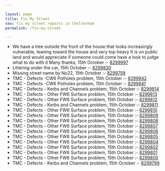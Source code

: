 ```yaml
---

layout: page
title: Fix My Street
seo: fix my street reports in Cheltenham
permalink: /fix-my-street

---
```


<!-- fix_marker starts -->

- We have a tree outside the front of the house that looks increasingly vulnerable, leaning toward the house and very top heavy It is on public land and would appreciate if someone could come have a look to judge what to do with it Many thanks, 15th October :- [8299997](https://www.fixmystreet.com/report/8299997)
- Littering under the car, 15th October :- [8299830](https://www.fixmystreet.com/report/8299830)
- Missing street name by No22, 15th October :- [8299759](https://www.fixmystreet.com/report/8299759)
- TMC - Defects -CW6 Potholes  problem, 15th October :- [8299942](https://www.fixmystreet.com/report/8299942)
- TMC - Defects -CW6 Potholes  problem, 15th October :- [8299941](https://www.fixmystreet.com/report/8299941)
- TMC - Defects - Kerbs and Channels problem, 15th October :- [8299814](https://www.fixmystreet.com/report/8299814)
- TMC - Defects - Other FW6  Surface problem, 15th October :- [8299813](https://www.fixmystreet.com/report/8299813)
- TMC - Defects - Other FW6  Surface problem, 15th October :- [8299812](https://www.fixmystreet.com/report/8299812)
- TMC - Defects - Kerbs and Channels problem, 15th October :- [8299811](https://www.fixmystreet.com/report/8299811)
- TMC - Defects - Other FW6  Surface problem, 15th October :- [8299810](https://www.fixmystreet.com/report/8299810)
- TMC - Defects - Other FW6  Surface problem, 15th October :- [8299809](https://www.fixmystreet.com/report/8299809)
- TMC - Defects - Other FW6  Surface problem, 15th October :- [8299808](https://www.fixmystreet.com/report/8299808)
- TMC - Defects - Other FW6  Surface problem, 15th October :- [8299807](https://www.fixmystreet.com/report/8299807)
- TMC - Defects - Other FW6  Surface problem, 15th October :- [8299806](https://www.fixmystreet.com/report/8299806)
- TMC - Defects - Other FW6  Surface problem, 15th October :- [8299805](https://www.fixmystreet.com/report/8299805)
- TMC - Defects - Other FW6  Surface problem, 15th October :- [8299804](https://www.fixmystreet.com/report/8299804)
- TMC - Defects - Other FW6  Surface problem, 15th October :- [8299802](https://www.fixmystreet.com/report/8299802)
- TMC - Defects - Other FW6  Surface problem, 15th October :- [8299801](https://www.fixmystreet.com/report/8299801)
- TMC - Defects - Other FW6  Surface problem, 15th October :- [8299800](https://www.fixmystreet.com/report/8299800)
- TMC - Defects - Kerbs and Channels problem, 15th October :- [8299799](https://www.fixmystreet.com/report/8299799)

<!-- fix_marker ends -->